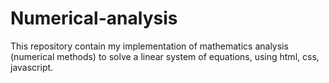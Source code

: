 # Numerical-analysis
This repository contain my implementation of mathematics analysis (numerical methods) to solve a linear system of equations, using html, css, javascript.
